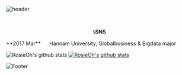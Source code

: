 ![header](https://capsule-render.vercel.app/api?type=waving&color=auto&height=200&section=header&text=Welcome%20&nbsp;MyProfile&fontSize=50&fontAlignY=40&desc=Rosie's&nbsp;GitHub&nbsp;Profile&descAlign=60)

<br>

<p align="center" fontSize=18> <b>📞SNS</b> </p>
**2017 Mar**&nbsp;&nbsp;&nbsp;&nbsp;&nbsp;&nbsp;Hannam University, Globalbusiness & Bigdata major

<br>

![RosieOh's github stats](https://github-readme-stats.vercel.app/api?username=RosieOh&show_icons=true)
[![RosieOh's github stats](https://github-readme-stats.vercel.app/api/top-langs/?username=RosieOh&show_icons=true&hide_border=true&title_color=004386&icon_color=004386&layout=compact)](https://github.com/RosieOh)

![Footer](https://capsule-render.vercel.app/api?type=waving&color=auto&height=200&section=footer)
